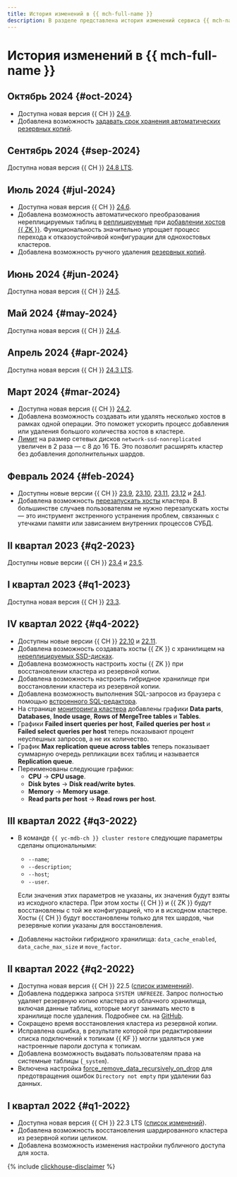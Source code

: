 ```yaml
---
title: История изменений в {{ mch-full-name }}
description: В разделе представлена история изменений сервиса {{ mch-name }}.
---
```


# История изменений в {{ mch-full-name }}

## Октябрь 2024 {#oct-2024}

* Доступна новая версия {{ CH }} [24.9](https://clickhouse.com/blog/clickhouse-release-24-09).
* Добавлена возможность [задавать срок хранения автоматических резервных копий](operations/cluster-backups.md#set-backup-retain).

## Сентябрь 2024 {#sep-2024}

Доступна новая версия {{ CH }} [24.8 LTS](https://clickhouse.com/blog/clickhouse-release-24-08).

## Июль 2024 {#jul-2024}

* Доступна новая версия {{ CH }} [24.6](https://clickhouse.com/docs/en/whats-new/changelog#-clickhouse-release-246-2024-07-01).
* Добавлена возможность автоматического преобразования нереплицируемых таблиц в [реплицируемые](./concepts/replication.md#replicated-tables) при [добавлении хостов {{ ZK }}](./operations/zk-hosts.md). Функциональность значительно упрощает процесс перехода к отказоустойчивой конфигурации для однохостовых кластеров.
* Добавлена возможность ручного удаления [резервных копий](./concepts/backup.md).

## Июнь 2024 {#jun-2024}

Доступна новая версия {{ CH }} [24.5](https://clickhouse.com/docs/en/whats-new/changelog#-clickhouse-release-245-2024-05-30).

## Май 2024 {#may-2024}

Доступна новая версия {{ CH }} [24.4](https://clickhouse.com/docs/en/whats-new/changelog#-clickhouse-release-244-2024-04-30).

## Апрель 2024 {#apr-2024}

Доступна новая версия {{ CH }} [24.3 LTS](https://clickhouse.com/docs/en/whats-new/changelog#-clickhouse-release-243-lts-2024-03-27).

## Март 2024 {#mar-2024}

* Доступна новая версия {{ CH }} [24.2](https://clickhouse.com/docs/en/whats-new/changelog#-clickhouse-release-242-2024-02-29).
* Добавлена возможность создавать или удалять несколько хостов в рамках одной операции. Это поможет ускорить процесс добавления или удаления большого количества хостов в кластере.
* [Лимит](./concepts/limits.md#mch-limits) на размер сетевых дисков `network-ssd-nonreplicated` увеличен в 2 раза — с 8 до 16 ТБ. Это позволит расширять кластер без добавления дополнительных шардов.

## Февраль 2024 {#feb-2024}

* Доступны новые версии {{ CH }} [23.9](https://clickhouse.com/docs/en/whats-new/changelog/2023#239), [23.10](https://clickhouse.com/docs/en/whats-new/changelog/2023#2310), [23.11](https://clickhouse.com/docs/en/whats-new/changelog/2023#2311), [23.12](https://clickhouse.com/docs/en/whats-new/changelog/2023#2312) и [24.1](https://clickhouse.com/docs/en/whats-new/changelog#-clickhouse-release-241-2024-01-30).
* Добавлена возможность [перезапускать хосты](./operations/hosts.md#restart) кластера. В большинстве случаев пользователям не нужно перезапускать хосты — это инструмент экстренного устранения проблем, связанных с утечками памяти или зависанием внутренних процессов СУБД.

## II квартал 2023 {#q2-2023}

Доступны новые версии {{ CH }} [23.4](https://clickhouse.com/docs/en/whats-new/changelog#-clickhouse-release-234-2023-04-26) и [23.5](https://clickhouse.com/docs/en/whats-new/changelog#-clickhouse-release-235-2023-06-08).

## I квартал 2023 {#q1-2023}

Доступна новая версия {{ CH }} [23.3](https://clickhouse.com/docs/en/whats-new/changelog#-clickhouse-release-233-lts-2023-03-30).

## IV квартал 2022 {#q4-2022}

* Доступны новые версии {{ CH }} [22.10](https://clickhouse.com/docs/en/whats-new/changelog/2022/#-clickhouse-release-2210-2022-10-25) и [22.11](https://clickhouse.com/docs/en/whats-new/changelog/2022/#-clickhouse-release-2211-2022-11-17).
* Добавлена возможность создавать хосты {{ ZK }} с хранилищем на [нереплицируемых SSD-дисках](concepts/storage.md).
* Добавлена возможность настроить хосты {{ ZK }} при восстановлении кластера из резервной копии.
* Добавлена возможность настроить гибридное хранилище при восстановлении кластера из резервной копии.
* Добавлена возможность выполнения SQL-запросов из браузера с помощью [встроенного SQL-редактора](./operations/connect/clients.md#inline-editor).
* На странице [мониторинга кластера](operations/monitoring.md#monitoring-cluster) добавлены графики **Data parts**, **Databases**, **Inode usage**, **Rows of MergeTree tables** и **Tables**.
* Графики **Failed insert queries per host**, **Failed queries per host** и **Failed select queries per host** теперь показывают процент неуспешных запросов, а не их количество.
* График **Max replication queue across tables** теперь показывает суммарную очередь репликации всех таблиц и называется **Replication queue**.
* Переименованы следующие графики:
    * **CPU** → **CPU usage**.
    * **Disk bytes** → **Disk read/write bytes**.
    * **Memory** → **Memory usage**.
    * **Read parts per host** → **Read rows per host**.

## III квартал 2022 {#q3-2022}

* В команде `{{ yc-mdb-ch }} cluster restore` следующие параметры сделаны опциональными:

    * `--name`;
    * `--description`;
    * `--host`;
    * `--user`.

    Если значения этих параметров не указаны, их значения будут взяты из исходного кластера. При этом хосты {{ CH }} и {{ ZK }} будут восстановлены с той же конфигурацией, что и в исходном кластере. Хосты {{ CH }} будут восстановлены только для тех шардов, чьи резервные копии указаны для восстановления.

* Добавлены настойки гибридного хранилища: `data_cache_enabled`, `data_cache_max_size` и `move_factor`.

## II квартал 2022 {#q2-2022}

* Доступна новая версия {{ CH }} 22.5 ([список изменений](https://clickhouse.com/docs/en/whats-new/changelog/2022/#-clickhouse-release-225-2022-05-19)).
* Добавлена поддержка запроса `SYSTEM UNFREEZE`. Запрос полностью удаляет резервную копию кластера из облачного хранилища, включая данные таблиц, которые могут занимать место в хранилище после удаления. Подробнее см. на [GitHub](https://github.com/ClickHouse/ClickHouse/pull/36424).
* Сокращено время восстановления кластера из резервной копии.
* Исправлена ошибка, в результате которой при редактировании списка подключений к топикам {{ KF }} могли удаляться уже настроенные пароли доступа к топикам.
* Добавлена возможность выдавать пользователям права на системные таблицы (`_system`).
* Включена настройка [force_remove_data_recursively_on_drop](https://github.com/ClickHouse/ClickHouse/pull/30054) для предотвращения ошибок `Directory not empty` при удалении баз данных.

## I квартал 2022 {#q1-2022}

* Доступна новая версия {{ CH }} 22.3 LTS ([список изменений](https://github.com/ClickHouse/ClickHouse/blob/master/CHANGELOG.md)).
* Добавлена возможность восстановления шардированного кластера из резервной копии целиком.
* Добавлена возможность изменения настройки публичного доступа для хоста.

{% include [clickhouse-disclaimer](../_includes/clickhouse-disclaimer.md) %}
